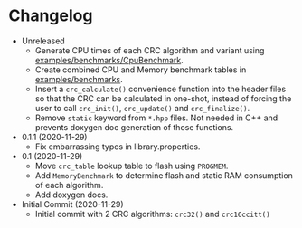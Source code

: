 # Changelog

* Unreleased
    * Generate CPU times of each CRC algorithm and variant using
      [examples/benchmarks/CpuBenchmark](examples/benchmarks/CpuBenchmark).
    * Create combined CPU and Memory benchmark tables in
      [examples/benchmarks](examples/benchmarks).
    * Insert a `crc_calculate()` convenience function into the header files so
      that the CRC can be calculated in one-shot, instead of forcing the user to
      call `crc_init()`, `crc_update()` and `crc_finalize()`.
    * Remove `static` keyword from `*.hpp` files. Not needed in C++ and
      prevents doxygen doc generation of those functions.
* 0.1.1 (2020-11-29)
    * Fix embarrassing typos in library.properties.
* 0.1 (2020-11-29)
    * Move `crc_table` lookup table to flash using `PROGMEM`.
    * Add `MemoryBenchmark` to determine flash and static RAM consumption of
      each algorithm.
    * Add doxygen docs.
* Initial Commit (2020-11-29)
    * Initial commit with 2 CRC algorithms: `crc32()` and `crc16ccitt()`
